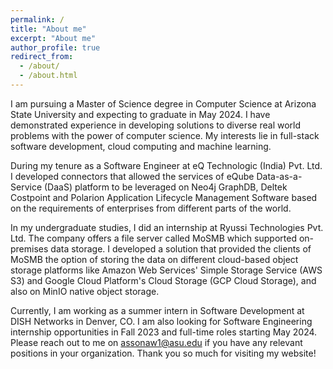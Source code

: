 ```yaml
---
permalink: /
title: "About me"
excerpt: "About me"
author_profile: true
redirect_from: 
  - /about/
  - /about.html
---
```


I am pursuing a Master of Science degree in Computer Science at Arizona State University and expecting to graduate in May 2024. I have demonstrated experience in developing solutions to diverse real world problems with the power of computer science. My interests lie in full-stack software development, cloud computing and machine learning.

During my tenure as a Software Engineer at eQ Technologic (India) Pvt. Ltd. I developed connectors that allowed the services of eQube Data-as-a-Service (DaaS) platform to be leveraged on Neo4j GraphDB, Deltek Costpoint and Polarion Application Lifecycle Management Software based on the requirements of enterprises from different parts of the world.

In my undergraduate studies, I did an internship at Ryussi Technologies Pvt. Ltd. The company offers a file server called MoSMB which supported on-premises data storage. I developed a solution that provided the clients of MoSMB the option of storing the data on different cloud-based object storage platforms like Amazon Web Services' Simple Storage Service (AWS S3) and Google Cloud Platform's Cloud Storage (GCP Cloud Storage), and also on MinIO native object storage.

Currently, I am working as a summer intern in Software Development at DISH Networks in Denver, CO. I am also looking for Software Engineering internship opportunities in Fall 2023 and full-time roles starting May 2024. Please reach out to me on assonaw1@asu.edu if you have any relevant positions in your organization. Thank you so much for visiting my website!